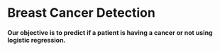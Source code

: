 # Breast Cancer Detection
#### Our objective is to predict if a patient is having a cancer or not using logistic regression.
